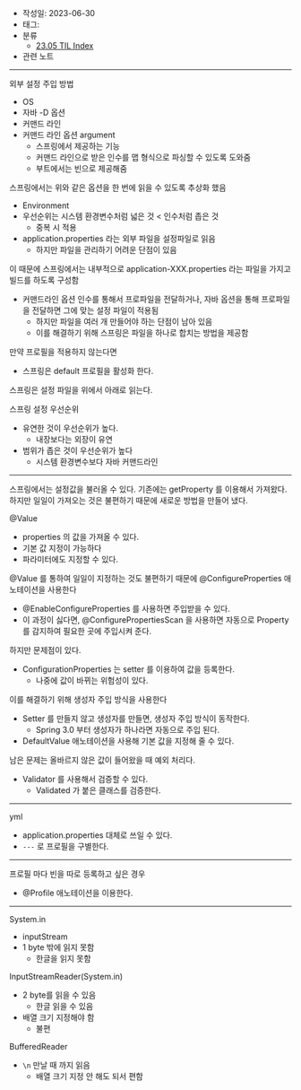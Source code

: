 - 작성일: 2023-06-30
- 태그: 
- 분류
    - [23.05 TIL Index](23.05%20TIL%20Index.md)
- 관련 노트

---

외부 설정 주입 방법

- OS
- 자바 -D 옵션
- 커맨드 라인
- 커맨드 라인 옵션 argument
    - 스프링에서 제공하는 기능
    - 커맨드 라인으로 받은 인수를 맵 형식으로 파싱할 수 있도록 도와줌
    - 부트에서는 빈으로 제공해줌

스프링에서는 위와 같은 옵션을 한 번에 읽을 수 있도록 추상화 했음

- Environment
- 우선순위는 시스템 환경변수처럼 넓은 것 < 인수처럼 좁은 것
    - 중복 시 적용
- application.properties 라는 외부 파일을 설정파일로 읽음
    - 하지만 파일을 관리하기 어려운 단점이 있음

이 때문에 스프링에서는 내부적으로 application-XXX.properties 라는 파일을 가지고 빌드를 하도록 구성함

- 커맨드라인 옵션 인수를 통해서 프로파일을 전달하거나, 자바 옵션을 통해 프로파일을 전달하면 그에 맞는 설정 파일이 적용됨
    - 하지만 파일을 여러 개 만들어야 하는 단점이 남아 있음
    - 이를 해결하기 위해 스프링은 파일을 하나로 합치는 방법을 제공함

만약 프로필을 적용하지 않는다면

- 스프링은 default 프로필을 활성화 한다.

스프링은 설정 파일을 위에서 아래로 읽는다.

스프링 설정 우선순위

- 유연한 것이 우선순위가 높다.
    - 내장보다는 외장이 유연
- 범위가 좁은 것이 우선순위가 높다
    - 시스템 환경변수보다 자바 커맨드라인

---

스프링에서는 설정값을 불러올 수 있다. 기존에는 getProperty 를 이용해서 가져왔다. 하지만 일일이 가져오는 것은 불편하기 때문에 새로운 방법을 만들어 냈다.

@Value

- properties 의 값을 가져올 수 있다.
- 기본 값 지정이 가능하다
- 파라미터에도 지정할 수 있다.

@Value 를 통하여 일일이 지정하는 것도 불편하기 때문에 @ConfigureProperties 애노테이션을 사용한다

- @EnableConfigureProperties 를 사용하면 주입받을 수 있다.
- 이 과정이 싫다면, @ConfigurePropertiesScan 을 사용하면 자동으로 Property 를 감지하여 필요한 곳에 주입시켜 준다.

하지만 문제점이 있다.

- ConfigurationProperties 는 setter 를 이용하여 값을 등록한다.
    - 나중에 값이 바뀌는 위험성이 있다.

이를 해결하기 위해 생성자 주입 방식을 사용한다

- Setter 를 만들지 않고 생성자를 만들면, 생성자 주입 방식이 동작한다.
    - Spring 3.0 부터 생성자가 하나라면 자동으로 주입 된다.
- DefaultValue 애노테이션을 사용해 기본 값을 지정해 줄 수 있다.

남은 문제는 올바르지 않은 값이 들어왔을 때 예외 처리다.

- Validator 를 사용해서 검증할 수 있다.
    - Validated 가 붙은 클래스를 검증한다.

---

yml

- application.properties 대체로 쓰일 수 있다.
- `---` 로 프로필을 구별한다.

---

프로필 마다 빈을 따로 등록하고 싶은 경우

- @Profile 애노테이션을 이용한다.

---


System.in

- inputStream
- 1 byte 밖에 읽지 못함
    - 한글을 읽지 못함

InputStreamReader(System.in)

- 2 byte를 읽을 수 있음
    - 한글 읽을 수 있음
- 배열 크기 지정해야 함
    - 불편

BufferedReader

- `\n` 만날 때 까지 읽음
    - 배열 크기 지정 안 해도 되서 편함


